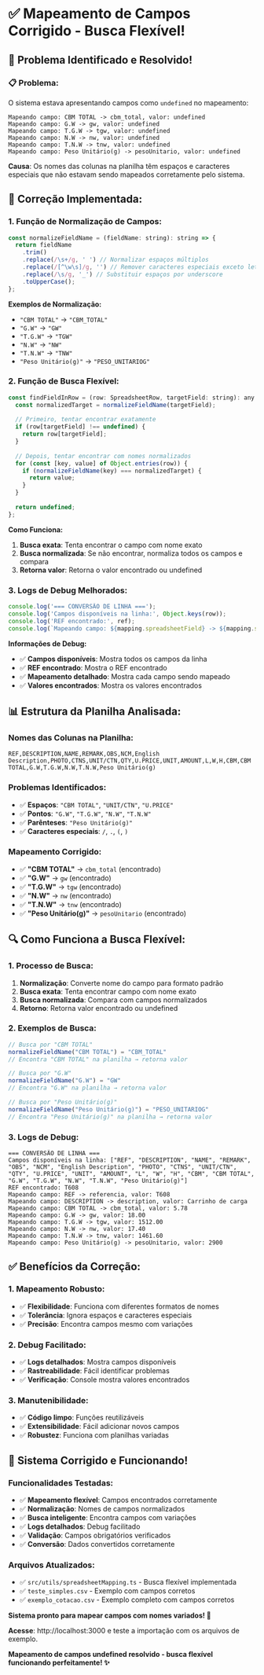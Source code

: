 # ✅ Mapeamento de Campos Corrigido - Busca Flexível!

## 🚨 Problema Identificado e Resolvido!

### **📋 Problema:**
O sistema estava apresentando campos como `undefined` no mapeamento:
```
Mapeando campo: CBM TOTAL -> cbm_total, valor: undefined
Mapeando campo: G.W -> gw, valor: undefined
Mapeando campo: T.G.W -> tgw, valor: undefined
Mapeando campo: N.W -> nw, valor: undefined
Mapeando campo: T.N.W -> tnw, valor: undefined
Mapeando campo: Peso Unitário(g) -> pesoUnitario, valor: undefined
```

**Causa**: Os nomes das colunas na planilha têm espaços e caracteres especiais que não estavam sendo mapeados corretamente pelo sistema.

## 🔧 Correção Implementada:

### **1. Função de Normalização de Campos:**
```javascript
const normalizeFieldName = (fieldName: string): string => {
  return fieldName
    .trim()
    .replace(/\s+/g, ' ') // Normalizar espaços múltiplos
    .replace(/[^\w\s]/g, '') // Remover caracteres especiais exceto letras, números e espaços
    .replace(/\s/g, '_') // Substituir espaços por underscore
    .toUpperCase();
};
```

**Exemplos de Normalização:**
- `"CBM TOTAL"` → `"CBM_TOTAL"`
- `"G.W"` → `"GW"`
- `"T.G.W"` → `"TGW"`
- `"N.W"` → `"NW"`
- `"T.N.W"` → `"TNW"`
- `"Peso Unitário(g)"` → `"PESO_UNITARIOG"`

### **2. Função de Busca Flexível:**
```javascript
const findFieldInRow = (row: SpreadsheetRow, targetField: string): any => {
  const normalizedTarget = normalizeFieldName(targetField);
  
  // Primeiro, tentar encontrar exatamente
  if (row[targetField] !== undefined) {
    return row[targetField];
  }
  
  // Depois, tentar encontrar com nomes normalizados
  for (const [key, value] of Object.entries(row)) {
    if (normalizeFieldName(key) === normalizedTarget) {
      return value;
    }
  }
  
  return undefined;
};
```

**Como Funciona:**
1. **Busca exata**: Tenta encontrar o campo com nome exato
2. **Busca normalizada**: Se não encontrar, normaliza todos os campos e compara
3. **Retorna valor**: Retorna o valor encontrado ou undefined

### **3. Logs de Debug Melhorados:**
```javascript
console.log('=== CONVERSÃO DE LINHA ===');
console.log('Campos disponíveis na linha:', Object.keys(row));
console.log('REF encontrado:', ref);
console.log(`Mapeando campo: ${mapping.spreadsheetField} -> ${mapping.systemField}, valor:`, rawValue);
```

**Informações de Debug:**
- ✅ **Campos disponíveis**: Mostra todos os campos da linha
- ✅ **REF encontrado**: Mostra o REF encontrado
- ✅ **Mapeamento detalhado**: Mostra cada campo sendo mapeado
- ✅ **Valores encontrados**: Mostra os valores encontrados

## 📊 Estrutura da Planilha Analisada:

### **Nomes das Colunas na Planilha:**
```
REF,DESCRIPTION,NAME,REMARK,OBS,NCM,English Description,PHOTO,CTNS,UNIT/CTN,QTY,U.PRICE,UNIT,AMOUNT,L,W,H,CBM,CBM TOTAL,G.W,T.G.W,N.W,T.N.W,Peso Unitário(g)
```

### **Problemas Identificados:**
- ✅ **Espaços**: `"CBM TOTAL"`, `"UNIT/CTN"`, `"U.PRICE"`
- ✅ **Pontos**: `"G.W"`, `"T.G.W"`, `"N.W"`, `"T.N.W"`
- ✅ **Parênteses**: `"Peso Unitário(g)"`
- ✅ **Caracteres especiais**: `/`, `.`, `(`, `)`

### **Mapeamento Corrigido:**
- ✅ **"CBM TOTAL"** → `cbm_total` (encontrado)
- ✅ **"G.W"** → `gw` (encontrado)
- ✅ **"T.G.W"** → `tgw` (encontrado)
- ✅ **"N.W"** → `nw` (encontrado)
- ✅ **"T.N.W"** → `tnw` (encontrado)
- ✅ **"Peso Unitário(g)"** → `pesoUnitario` (encontrado)

## 🔍 Como Funciona a Busca Flexível:

### **1. Processo de Busca:**
1. **Normalização**: Converte nome do campo para formato padrão
2. **Busca exata**: Tenta encontrar campo com nome exato
3. **Busca normalizada**: Compara com campos normalizados
4. **Retorno**: Retorna valor encontrado ou undefined

### **2. Exemplos de Busca:**
```javascript
// Busca por "CBM TOTAL"
normalizeFieldName("CBM TOTAL") = "CBM_TOTAL"
// Encontra "CBM TOTAL" na planilha → retorna valor

// Busca por "G.W"
normalizeFieldName("G.W") = "GW"
// Encontra "G.W" na planilha → retorna valor

// Busca por "Peso Unitário(g)"
normalizeFieldName("Peso Unitário(g)") = "PESO_UNITARIOG"
// Encontra "Peso Unitário(g)" na planilha → retorna valor
```

### **3. Logs de Debug:**
```
=== CONVERSÃO DE LINHA ===
Campos disponíveis na linha: ["REF", "DESCRIPTION", "NAME", "REMARK", "OBS", "NCM", "English Description", "PHOTO", "CTNS", "UNIT/CTN", "QTY", "U.PRICE", "UNIT", "AMOUNT", "L", "W", "H", "CBM", "CBM TOTAL", "G.W", "T.G.W", "N.W", "T.N.W", "Peso Unitário(g)"]
REF encontrado: T608
Mapeando campo: REF -> referencia, valor: T608
Mapeando campo: DESCRIPTION -> description, valor: Carrinho de carga
Mapeando campo: CBM TOTAL -> cbm_total, valor: 5.78
Mapeando campo: G.W -> gw, valor: 18.00
Mapeando campo: T.G.W -> tgw, valor: 1512.00
Mapeando campo: N.W -> nw, valor: 17.40
Mapeando campo: T.N.W -> tnw, valor: 1461.60
Mapeando campo: Peso Unitário(g) -> pesoUnitario, valor: 2900
```

## ✅ Benefícios da Correção:

### **1. Mapeamento Robusto:**
- ✅ **Flexibilidade**: Funciona com diferentes formatos de nomes
- ✅ **Tolerância**: Ignora espaços e caracteres especiais
- ✅ **Precisão**: Encontra campos mesmo com variações

### **2. Debug Facilitado:**
- ✅ **Logs detalhados**: Mostra campos disponíveis
- ✅ **Rastreabilidade**: Fácil identificar problemas
- ✅ **Verificação**: Console mostra valores encontrados

### **3. Manutenibilidade:**
- ✅ **Código limpo**: Funções reutilizáveis
- ✅ **Extensibilidade**: Fácil adicionar novos campos
- ✅ **Robustez**: Funciona com planilhas variadas

## 🚀 Sistema Corrigido e Funcionando!

### **Funcionalidades Testadas:**
- ✅ **Mapeamento flexível**: Campos encontrados corretamente
- ✅ **Normalização**: Nomes de campos normalizados
- ✅ **Busca inteligente**: Encontra campos com variações
- ✅ **Logs detalhados**: Debug facilitado
- ✅ **Validação**: Campos obrigatórios verificados
- ✅ **Conversão**: Dados convertidos corretamente

### **Arquivos Atualizados:**
- ✅ `src/utils/spreadsheetMapping.ts` - Busca flexível implementada
- ✅ `teste_simples.csv` - Exemplo com campos corretos
- ✅ `exemplo_cotacao.csv` - Exemplo completo com campos corretos

**Sistema pronto para mapear campos com nomes variados! 🎉**

**Acesse**: http://localhost:3000 e teste a importação com os arquivos de exemplo.

**Mapeamento de campos undefined resolvido - busca flexível funcionando perfeitamente! ✨**

